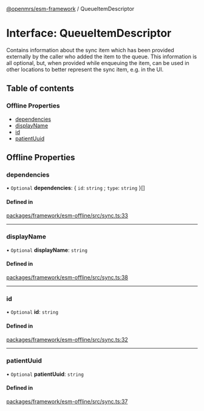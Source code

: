 [@openmrs/esm-framework](../API.md) / QueueItemDescriptor

# Interface: QueueItemDescriptor

Contains information about the sync item which has been provided externally by the caller
who added the item to the queue.
This information is all optional, but, when provided while enqueuing the item, can be used in other
locations to better represent the sync item, e.g. in the UI.

## Table of contents

### Offline Properties

- [dependencies](QueueItemDescriptor.md#dependencies)
- [displayName](QueueItemDescriptor.md#displayname)
- [id](QueueItemDescriptor.md#id)
- [patientUuid](QueueItemDescriptor.md#patientuuid)

## Offline Properties

### dependencies

• `Optional` **dependencies**: { `id`: `string` ; `type`: `string`  }[]

#### Defined in

[packages/framework/esm-offline/src/sync.ts:33](https://github.com/openmrs/openmrs-esm-core/blob/master/packages/framework/esm-offline/src/sync.ts#L33)

___

### displayName

• `Optional` **displayName**: `string`

#### Defined in

[packages/framework/esm-offline/src/sync.ts:38](https://github.com/openmrs/openmrs-esm-core/blob/master/packages/framework/esm-offline/src/sync.ts#L38)

___

### id

• `Optional` **id**: `string`

#### Defined in

[packages/framework/esm-offline/src/sync.ts:32](https://github.com/openmrs/openmrs-esm-core/blob/master/packages/framework/esm-offline/src/sync.ts#L32)

___

### patientUuid

• `Optional` **patientUuid**: `string`

#### Defined in

[packages/framework/esm-offline/src/sync.ts:37](https://github.com/openmrs/openmrs-esm-core/blob/master/packages/framework/esm-offline/src/sync.ts#L37)
